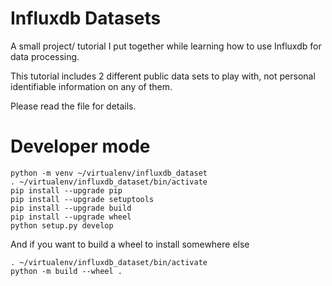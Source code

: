 # Influxdb Datasets

A small project/ tutorial I put together while learning how to use Influxdb for data processing.

This tutorial includes 2 different public data sets to play with, not personal identifiable information on any of them.

Please read the [](TUTORIAL.md) file for details.

# Developer mode

```shell
python -m venv ~/virtualenv/influxdb_dataset
. ~/virtualenv/influxdb_dataset/bin/activate
pip install --upgrade pip
pip install --upgrade setuptools
pip install --upgrade build
pip install --upgrade wheel
python setup.py develop
```

And if you want to build a wheel to install somewhere else

```shell
. ~/virtualenv/influxdb_dataset/bin/activate
python -m build --wheel .
```
